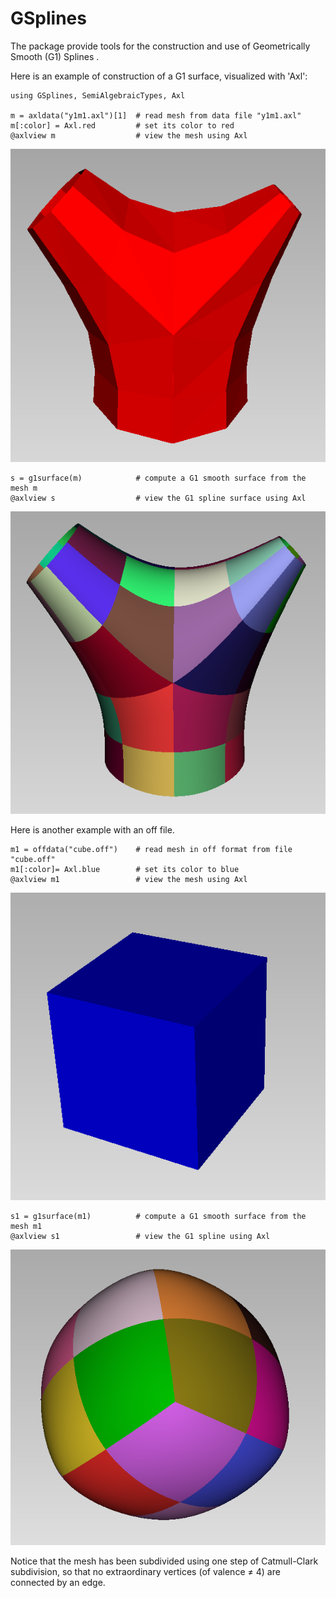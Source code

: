 # GSplines

The package provide tools for the construction and use of Geometrically Smooth (G1) Splines .


Here is an example of construction of a G1 surface, visualized with 'Axl':
```
using GSplines, SemiAlgebraicTypes, Axl

m = axldata("y1m1.axl")[1]  # read mesh from data file "y1m1.axl"
m[:color] = Axl.red         # set its color to red
@axlview m                  # view the mesh using Axl
```

![y1m1](y1m1.png)

```
s = g1surface(m)            # compute a G1 smooth surface from the mesh m 
@axlview s                  # view the G1 spline surface using Axl
```

![y1g1](y1g1.png)


Here is another example with an off file.
```
m1 = offdata("cube.off")    # read mesh in off format from file "cube.off" 
m1[:color]= Axl.blue        # set its color to blue
@axlview m1                 # view the mesh using Axl
```

![m1cube](m1cube.png)

```
s1 = g1surface(m1)          # compute a G1 smooth surface from the mesh m1 
@axlview s1                 # view the G1 spline using Axl 
```

![g1cube](g1cube.png)

Notice that the mesh has been subdivided using one step of Catmull-Clark subdivision, so that no extraordinary vertices (of valence $\neq$ 4) are connected by an edge.
